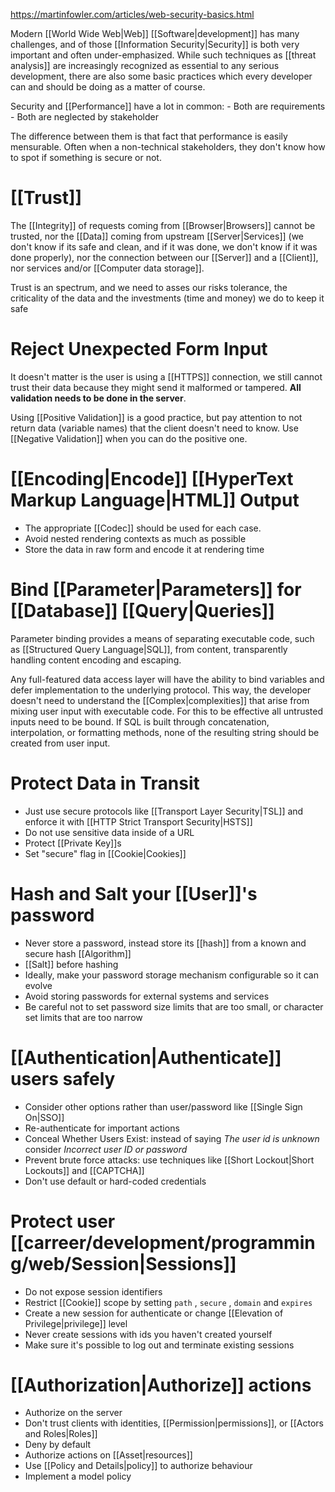 https://martinfowler.com/articles/web-security-basics.html

Modern [[World Wide Web|Web]] [[Software|development]] has many challenges, and of those [[Information Security|Security]] is both very important and often under-emphasized. While such techniques as [[threat analysis]] are increasingly recognized as essential to any serious development, there are also some basic practices which every developer can and should be doing as a matter of course.

Security and [[Performance]] have a lot in common:
	- Both are requirements
	- Both are neglected by stakeholder

The difference between them is that fact that performance is easily mensurable. Often when a non-technical stakeholders, they don't know how to spot if something is secure or not. 

# [[Trust]]

The [[Integrity]] of requests coming from [[Browser|Browsers]] cannot be trusted, nor the [[Data]] coming from upstream [[Server|Services]] (we don't know if its safe and clean, and if it was done, we don't know if it was done properly), nor the connection between our [[Server]] and a [[Client]], nor services and/or [[Computer data storage]].

Trust is an spectrum, and we need to asses our risks tolerance, the criticality of the data and the investments (time and money) we do to keep it safe

# Reject Unexpected Form Input

It doesn't matter is the user is using a [[HTTPS]] connection, we still cannot trust their data because they might send it malformed or tampered. **All validation needs to be done in the server**.

Using [[Positive Validation]] is a good practice, but pay attention to not return data (variable names) that the client doesn't need to know. Use [[Negative Validation]] when you can do the positive one.

# [[Encoding|Encode]] [[HyperText Markup Language|HTML]] Output

- The appropriate [[Codec]] should be used for each case.
- Avoid nested rendering contexts as much as possible
- Store the data in raw form and encode it at rendering time

# Bind [[Parameter|Parameters]] for [[Database]] [[Query|Queries]]

Parameter binding provides a means of separating executable code, such as [[Structured Query Language|SQL]], from content, transparently handling content encoding and escaping.

Any full-featured data access layer will have the ability to bind variables and defer implementation to the underlying protocol. This way, the developer doesn't need to understand the [[Complex|complexities]] that arise from mixing user input with executable code. For this to be effective all untrusted inputs need to be bound. If SQL is built through concatenation, interpolation, or formatting methods, none of the resulting string should be created from user input.

# Protect Data in Transit

- Just use secure protocols like [[Transport Layer Security|TSL]] and enforce it with [[HTTP Strict Transport Security|HSTS]]
- Do not use sensitive data inside of a URL
- Protect [[Private Key]]s
- Set "secure" flag in [[Cookie|Cookies]]

# Hash and Salt your [[User]]'s password

- Never store a password, instead store its [[hash]] from a known and secure hash [[Algorithm]]
- [[Salt]] before hashing
-  Ideally, make your password storage mechanism configurable so it can evolve
-  Avoid storing passwords for external systems and services
-  Be careful not to set password size limits that are too small, or character set limits that are too narrow

# [[Authentication|Authenticate]] users safely

- Consider other options rather than user/password like [[Single Sign On|SSO]]
- Re-authenticate for important actions
- Conceal Whether Users Exist: instead of saying _The user id is unknown_ consider _Incorrect user ID or password_
- Prevent brute force attacks: use techniques like [[Short Lockout|Short Lockouts]] and [[CAPTCHA]]
- Don't use default or hard-coded credentials

# Protect user [[carreer/development/programming/web/Session|Sessions]]

- Do not expose session identifiers
- Restrict [[Cookie]] scope by setting `path` ,  `secure` , `domain` and `expires`
- Create a new session for authenticate or change [[Elevation of Privilege|privilege]] level
- Never create sessions with ids you haven't created yourself
- Make sure it's possible to log out and terminate existing sessions

# [[Authorization|Authorize]] actions

- Authorize on the server
- Don't trust clients with identities, [[Permission|permissions]], or [[Actors and Roles|Roles]]
- Deny by default
- Authorize actions on [[Asset|resources]]
- Use [[Policy and Details|policy]] to authorize behaviour
- Implement a model policy